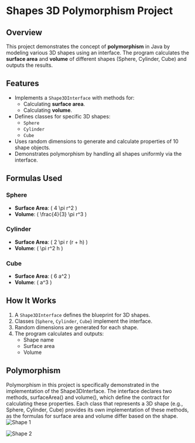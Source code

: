 # Shapes 3D Polymorphism Project

## Overview
This project demonstrates the concept of **polymorphism** in Java by modeling various 3D shapes using an interface. The program calculates the **surface area** and **volume** of different shapes (Sphere, Cylinder, Cube) and outputs the results.

## Features
- Implements a `Shape3DInterface` with methods for:
  - Calculating **surface area**.
  - Calculating **volume**.
- Defines classes for specific 3D shapes:
  - `Sphere`
  - `Cylinder`
  - `Cube`
- Uses random dimensions to generate and calculate properties of 10 shape objects.
- Demonstrates polymorphism by handling all shapes uniformly via the interface.

## Formulas Used

### Sphere
- **Surface Area**: \( 4 \pi r^2 \)
- **Volume**: \( \frac{4}{3} \pi r^3 \)

### Cylinder
- **Surface Area**: \( 2 \pi r (r + h) \)
- **Volume**: \( \pi r^2 h \)

### Cube
- **Surface Area**: \( 6 a^2 \)
- **Volume**: \( a^3 \)

## How It Works
1. A `Shape3DInterface` defines the blueprint for 3D shapes.
2. Classes (`Sphere`, `Cylinder`, `Cube`) implement the interface.
3. Random dimensions are generated for each shape.
4. The program calculates and outputs:
   - Shape name
   - Surface area
   - Volume


## Polymorphism
Polymorphism in this project is specifically demonstrated in the implementation of the Shape3DInterface. 
The interface declares two methods, surfaceArea() and volume(), which define the contract for calculating these properties. 
Each class that represents a 3D shape (e.g., Sphere, Cylinder, Cube) provides its own implementation of these methods, as the formulas for surface area and volume differ based on the shape.
![Shape 1](https://github.com/user-attachments/assets/62898ace-589d-4585-94e9-113ce7a55a91)

![Shape 2](https://github.com/user-attachments/assets/cb8a71ea-ec56-44ae-9a08-e54a5ec082e6)
